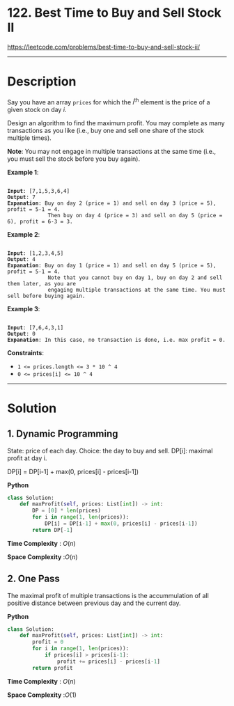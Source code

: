 # 122. Best Time to Buy and Sell Stock II

https://leetcode.com/problems/best-time-to-buy-and-sell-stock-ii/

---

# Description

Say you have an array `prices` for which the $i^{\text{th}}$ element is the price of a given stock on day $i$.

Design an algorithm to find the maximum profit. You may complete as many transactions as you like (i.e., buy one and sell one share of the stock multiple times).

**Note**: You may not engage in multiple transactions at the same time (i.e., you must sell the stock before you buy again).

**Example 1**:

<pre><code>
<b>Input</b>: [7,1,5,3,6,4]
<b>Output</b>: 7
<b>Expanation</b>: Buy on day 2 (price = 1) and sell on day 3 (price = 5), profit = 5-1 = 4.
             Then buy on day 4 (price = 3) and sell on day 5 (price = 6), profit = 6-3 = 3.
</code></pre>

**Example 2**:

<pre><code>
<b>Input</b>: [1,2,3,4,5]
<b>Output</b>: 4
<b>Expanation</b>: Buy on day 1 (price = 1) and sell on day 5 (price = 5), profit = 5-1 = 4.
             Note that you cannot buy on day 1, buy on day 2 and sell them later, as you are
             engaging multiple transactions at the same time. You must sell before buying again.
</code></pre>

**Example 3**:

<pre><code>
<b>Input</b>: [7,6,4,3,1]
<b>Output</b>: 0
<b>Expanation</b>: In this case, no transaction is done, i.e. max profit = 0.
</code></pre>

**Constraints**:

- `1 <= prices.length <= 3 * 10 ^ 4`
- `0 <= prices[i] <= 10 ^ 4`

---

# Solution

## 1. Dynamic Programming

State: price of each day. Choice: the day to buy and sell. DP[i]: maximal profit at day i.

DP[i] = DP[i-1] + max(0, prices[i] - prices[i-1])

**Python**
```python
class Solution:
    def maxProfit(self, prices: List[int]) -> int:
        DP = [0] * len(prices)
        for i in range(1, len(prices)):
            DP[i] = DP[i-1] + max(0, prices[i] - prices[i-1])
        return DP[-1]
```

**Time Complexity** : $O(n)$

**Space Complexity** :$O(n)$

## 2. One Pass

The maximal profit of multiple transactions is the accummulation of all positive distance between previous day and the current day. 

**Python**
```python
class Solution:
    def maxProfit(self, prices: List[int]) -> int:
        profit = 0
        for i in range(1, len(prices)):
            if prices[i] > prices[i-1]:
                profit += prices[i] - prices[i-1]
        return profit
```

**Time Complexity** : $O(n)$

**Space Complexity** :$O(1)$